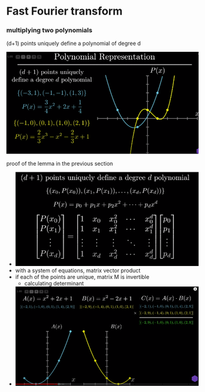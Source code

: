 # Fast Fourier transform

### multiplying two polynomials

(d+1) points uniquely define a polynomial of degree d

![](./images/1.png)

proof of the lemma in the previous section

- ![image-20210620214515399](./images/2.png)
- with a system of equations, matrix vector product
- if each of the points are unique, matrix M is invertible
  - calculating determinant
- ![image-20210620215046829](./images/3.png)

